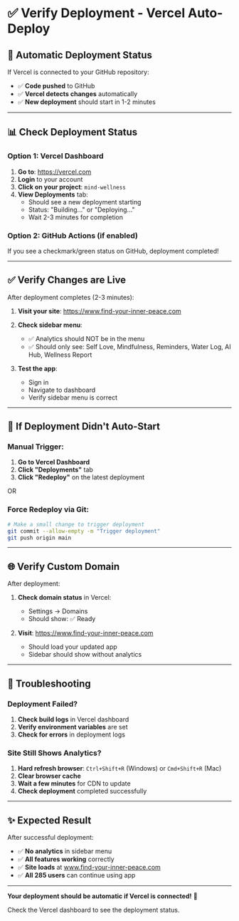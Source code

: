 # ✅ Verify Deployment - Vercel Auto-Deploy

## 🚀 **Automatic Deployment Status**

If Vercel is connected to your GitHub repository:
- ✅ **Code pushed** to GitHub
- ✅ **Vercel detects changes** automatically
- ✅ **New deployment** should start in 1-2 minutes

---

## 📊 **Check Deployment Status**

### **Option 1: Vercel Dashboard**

1. **Go to**: https://vercel.com
2. **Login** to your account
3. **Click on your project**: `mind-wellness`
4. **View Deployments** tab:
   - Should see a new deployment starting
   - Status: "Building..." or "Deploying..."
   - Wait 2-3 minutes for completion

### **Option 2: GitHub Actions (if enabled)**

If you see a checkmark/green status on GitHub, deployment completed!

---

## ✅ **Verify Changes are Live**

After deployment completes (2-3 minutes):

1. **Visit your site**: https://www.find-your-inner-peace.com
2. **Check sidebar menu**:
   - ✅ Analytics should NOT be in the menu
   - ✅ Should only see: Self Love, Mindfulness, Reminders, Water Log, AI Hub, Wellness Report

3. **Test the app**:
   - Sign in
   - Navigate to dashboard
   - Verify sidebar menu is correct

---

## 🔧 **If Deployment Didn't Auto-Start**

### **Manual Trigger:**

1. **Go to Vercel Dashboard**
2. **Click "Deployments"** tab
3. **Click "Redeploy"** on the latest deployment

OR

### **Force Redeploy via Git:**

```bash
# Make a small change to trigger deployment
git commit --allow-empty -m "Trigger deployment"
git push origin main
```

---

## 🌐 **Verify Custom Domain**

After deployment:

1. **Check domain status** in Vercel:
   - Settings → Domains
   - Should show: ✅ Ready
   
2. **Visit**: https://www.find-your-inner-peace.com
   - Should load your updated app
   - Sidebar should show without analytics

---

## 🐛 **Troubleshooting**

### **Deployment Failed?**

1. **Check build logs** in Vercel dashboard
2. **Verify environment variables** are set
3. **Check for errors** in deployment logs

### **Site Still Shows Analytics?**

1. **Hard refresh browser**: `Ctrl+Shift+R` (Windows) or `Cmd+Shift+R` (Mac)
2. **Clear browser cache**
3. **Wait a few minutes** for CDN to update
4. **Check deployment** completed successfully

---

## ✨ **Expected Result**

After successful deployment:

- ✅ **No analytics** in sidebar menu
- ✅ **All features working** correctly
- ✅ **Site loads** at www.find-your-inner-peace.com
- ✅ **All 285 users** can continue using app

---

**Your deployment should be automatic if Vercel is connected!** 🚀

Check the Vercel dashboard to see the deployment status.

